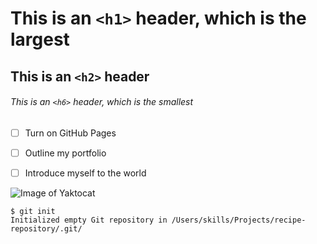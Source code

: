 # This is an `<h1>` header, which is the largest

## This is an `<h2>` header

###### This is an `<h6>` header, which is the smallest


- [ ] Turn on GitHub Pages
- [ ] Outline my portfolio
- [ ] Introduce myself to the world


![Image of Yaktocat](https://octodex.github.com/images/yaktocat.png)

```
$ git init
Initialized empty Git repository in /Users/skills/Projects/recipe-repository/.git/
```
